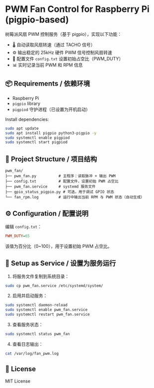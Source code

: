 
# PWM Fan Control for Raspberry Pi (pigpio-based)

树莓派风扇 PWM 控制服务（基于 pigpio），实现以下功能：

- 🌡️ 自动读取风扇转速（通过 TACHO 信号）
- ⚙️ 输出稳定的 25kHz 硬件 PWM 信号控制风扇转速
- 📝 配置文件 `config.txt` 设置初始占空比（PWM_DUTY）
- 📊 实时记录当前 PWM 和 RPM 信息

## 📦 Requirements / 依赖环境

- Raspberry Pi
- `pigpio` library
- `pigpiod` 守护进程（已设置为开机启动）

Install dependencies:

```bash
sudo apt update
sudo apt install pigpio python3-pigpio -y
sudo systemctl enable pigpiod
sudo systemctl start pigpiod
```

## 📁 Project Structure / 项目结构

```
pwm_fan/
├── pwm_fan.py          # 主程序：读取脉冲 + 输出 PWM
├── config.txt          # 配置文件，设置初始 PWM 占空比
├── pwm_fan.service     # systemd 服务文件
├── gpio_status_pigpio.py # 可选，用于调试 GPIO 状态
└── fan_rpm.log         # 运行中输出当前 RPM 与 PWM 状态（自动生成）
```

## ⚙️ Configuration / 配置说明

编辑 `config.txt`：

```ini
PWM_DUTY=65
```

该值为百分比（0~100），用于设置初始 PWM 占空比。

## 🚀 Setup as Service / 设置为服务运行

1. 将服务文件复制到系统目录：

```bash
sudo cp pwm_fan.service /etc/systemd/system/
```

2. 启用并启动服务：

```bash
sudo systemctl daemon-reload
sudo systemctl enable pwm_fan.service
sudo systemctl restart pwm_fan.service
```

3. 查看服务状态：

```bash
sudo systemctl status pwm_fan
```

4. 查看日志输出：

```bash
cat /var/log/fan_pwm.log
```

## 📜 License

MIT License

